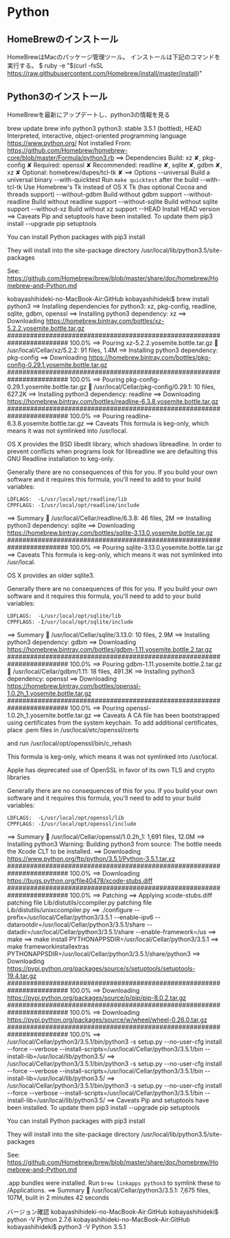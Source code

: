 # Python

## HomeBrewのインストール
HomeBrewはMacのパッケージ管理ツール。
インストールは下記のコマンドを実行する。
    $ ruby -e "$(curl -fsSL https://raw.githubusercontent.com/Homebrew/install/master/install)"

## Python3のインストール
HomeBrewを最新にアップデートし、python3の情報を見る

   brew update
   brew info python3
   python3: stable 3.5.1 (bottled), HEAD
Interpreted, interactive, object-oriented programming language
https://www.python.org/
Not installed
From: https://github.com/Homebrew/homebrew-core/blob/master/Formula/python3.rb
==> Dependencies
Build: xz ✘, pkg-config ✘
Required: openssl ✘
Recommended: readline ✘, sqlite ✘, gdbm ✘, xz ✘
Optional: homebrew/dupes/tcl-tk ✘
==> Options
--universal
	Build a universal binary
--with-quicktest
	Run `make quicktest` after the build
--with-tcl-tk
	Use Homebrew's Tk instead of OS X Tk (has optional Cocoa and threads support)
--without-gdbm
	Build without gdbm support
--without-readline
	Build without readline support
--without-sqlite
	Build without sqlite support
--without-xz
	Build without xz support
--HEAD
	Install HEAD version
==> Caveats
Pip and setuptools have been installed. To update them
  pip3 install --upgrade pip setuptools

You can install Python packages with
  pip3 install <package>

They will install into the site-package directory
  /usr/local/lib/python3.5/site-packages

See: https://github.com/Homebrew/brew/blob/master/share/doc/homebrew/Homebrew-and-Python.md


kobayashihideki-no-MacBook-Air:GitHub kobayashihideki$ brew install python3
==> Installing dependencies for python3: xz, pkg-config, readline, sqlite, gdbm, openssl
==> Installing python3 dependency: xz
==> Downloading https://homebrew.bintray.com/bottles/xz-5.2.2.yosemite.bottle.tar.gz
######################################################################## 100.0%
==> Pouring xz-5.2.2.yosemite.bottle.tar.gz
🍺  /usr/local/Cellar/xz/5.2.2: 91 files, 1.4M
==> Installing python3 dependency: pkg-config
==> Downloading https://homebrew.bintray.com/bottles/pkg-config-0.29.1.yosemite.bottle.tar.gz
######################################################################## 100.0%
==> Pouring pkg-config-0.29.1.yosemite.bottle.tar.gz
🍺  /usr/local/Cellar/pkg-config/0.29.1: 10 files, 627.2K
==> Installing python3 dependency: readline
==> Downloading https://homebrew.bintray.com/bottles/readline-6.3.8.yosemite.bottle.tar.gz
######################################################################## 100.0%
==> Pouring readline-6.3.8.yosemite.bottle.tar.gz
==> Caveats
This formula is keg-only, which means it was not symlinked into /usr/local.

OS X provides the BSD libedit library, which shadows libreadline.
In order to prevent conflicts when programs look for libreadline we are
defaulting this GNU Readline installation to keg-only.


Generally there are no consequences of this for you. If you build your
own software and it requires this formula, you'll need to add to your
build variables:

    LDFLAGS:  -L/usr/local/opt/readline/lib
    CPPFLAGS: -I/usr/local/opt/readline/include

==> Summary
🍺  /usr/local/Cellar/readline/6.3.8: 46 files, 2M
==> Installing python3 dependency: sqlite
==> Downloading https://homebrew.bintray.com/bottles/sqlite-3.13.0.yosemite.bottle.tar.gz
######################################################################## 100.0%
==> Pouring sqlite-3.13.0.yosemite.bottle.tar.gz
==> Caveats
This formula is keg-only, which means it was not symlinked into /usr/local.

OS X provides an older sqlite3.

Generally there are no consequences of this for you. If you build your
own software and it requires this formula, you'll need to add to your
build variables:

    LDFLAGS:  -L/usr/local/opt/sqlite/lib
    CPPFLAGS: -I/usr/local/opt/sqlite/include

==> Summary
🍺  /usr/local/Cellar/sqlite/3.13.0: 10 files, 2.9M
==> Installing python3 dependency: gdbm
==> Downloading https://homebrew.bintray.com/bottles/gdbm-1.11.yosemite.bottle.2.tar.gz
######################################################################## 100.0%
==> Pouring gdbm-1.11.yosemite.bottle.2.tar.gz
🍺  /usr/local/Cellar/gdbm/1.11: 18 files, 491.3K
==> Installing python3 dependency: openssl
==> Downloading https://homebrew.bintray.com/bottles/openssl-1.0.2h_1.yosemite.bottle.tar.gz
######################################################################## 100.0%
==> Pouring openssl-1.0.2h_1.yosemite.bottle.tar.gz
==> Caveats
A CA file has been bootstrapped using certificates from the system
keychain. To add additional certificates, place .pem files in
  /usr/local/etc/openssl/certs

and run
  /usr/local/opt/openssl/bin/c_rehash

This formula is keg-only, which means it was not symlinked into /usr/local.

Apple has deprecated use of OpenSSL in favor of its own TLS and crypto libraries

Generally there are no consequences of this for you. If you build your
own software and it requires this formula, you'll need to add to your
build variables:

    LDFLAGS:  -L/usr/local/opt/openssl/lib
    CPPFLAGS: -I/usr/local/opt/openssl/include

==> Summary
🍺  /usr/local/Cellar/openssl/1.0.2h_1: 1,691 files, 12.0M
==> Installing python3
Warning: Building python3 from source:
  The bottle needs the Xcode CLT to be installed.
==> Downloading https://www.python.org/ftp/python/3.5.1/Python-3.5.1.tar.xz
######################################################################## 100.0%
==> Downloading https://bugs.python.org/file40478/xcode-stubs.diff
######################################################################## 100.0%
==> Patching
==> Applying xcode-stubs.diff
patching file Lib/distutils/ccompiler.py
patching file Lib/distutils/unixccompiler.py
==> ./configure --prefix=/usr/local/Cellar/python3/3.5.1 --enable-ipv6 --datarootdir=/usr/local/Cellar/python3/3.5.1/share --datadir=/usr/local/Cellar/python3/3.5.1/share --enable-framework=/us
==> make
==> make install PYTHONAPPSDIR=/usr/local/Cellar/python3/3.5.1
==> make frameworkinstallextras PYTHONAPPSDIR=/usr/local/Cellar/python3/3.5.1/share/python3
==> Downloading https://pypi.python.org/packages/source/s/setuptools/setuptools-19.4.tar.gz
######################################################################## 100.0%
==> Downloading https://pypi.python.org/packages/source/p/pip/pip-8.0.2.tar.gz
######################################################################## 100.0%
==> Downloading https://pypi.python.org/packages/source/w/wheel/wheel-0.26.0.tar.gz
######################################################################## 100.0%
==> /usr/local/Cellar/python3/3.5.1/bin/python3 -s setup.py --no-user-cfg install --force --verbose --install-scripts=/usr/local/Cellar/python3/3.5.1/bin --install-lib=/usr/local/lib/python3.5/
==> /usr/local/Cellar/python3/3.5.1/bin/python3 -s setup.py --no-user-cfg install --force --verbose --install-scripts=/usr/local/Cellar/python3/3.5.1/bin --install-lib=/usr/local/lib/python3.5/
==> /usr/local/Cellar/python3/3.5.1/bin/python3 -s setup.py --no-user-cfg install --force --verbose --install-scripts=/usr/local/Cellar/python3/3.5.1/bin --install-lib=/usr/local/lib/python3.5/
==> Caveats
Pip and setuptools have been installed. To update them
  pip3 install --upgrade pip setuptools

You can install Python packages with
  pip3 install <package>

They will install into the site-package directory
  /usr/local/lib/python3.5/site-packages

See: https://github.com/Homebrew/brew/blob/master/share/doc/homebrew/Homebrew-and-Python.md

.app bundles were installed.
Run `brew linkapps python3` to symlink these to /Applications.
==> Summary
🍺  /usr/local/Cellar/python3/3.5.1: 7,675 files, 107M, built in 2 minutes 42 seconds



バージョン確認
kobayashihideki-no-MacBook-Air:GitHub kobayashihideki$ python -V
Python 2.7.6
kobayashihideki-no-MacBook-Air:GitHub kobayashihideki$ python3 -V
Python 3.5.1








